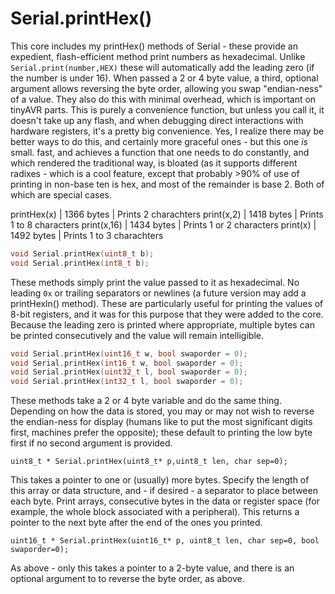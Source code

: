 # Serial.printHex()
This core includes my printHex() methods of Serial - these provide an expedient, flash-efficient method print numbers as hexadecimal. Unlike `Serial.print(number,HEX)` these will automatically add the leading zero (if the number is under 16). When passed a 2 or 4 byte value, a third, optional argument allows reversing the byte order, allowing you swap "endian-ness" of a value. They also do this with minimal overhead, which is important on tinyAVR parts. This is purely a convenience function, but unless you call it, it doesn't take up any flash, and when debugging direct interactions with hardware registers, it's a pretty big convenience. Yes, I realize there may be better ways to do this, and certainly more graceful ones - but this one *is* small. fast, and achieves a function that one needs to do constantly, and which rendered the traditional way, is bloated (as it supports different radixes - which is a cool feature, except that probably >90% of use of printing in non-base ten is hex, and most of the remainder is base 2. Both of which are special cases.


printHex(x)   | 1366 bytes | Prints 2 charachters
print(x,2)    | 1418 bytes | Prints 1 to 8 characters
print(x,16)   | 1434 bytes | Prints 1 or 2 characters
print(x)      | 1492 bytes | Prints 1 to 3 charachters


```c++
void Serial.printHex(uint8_t b);
void Serial.printHex(int8_t b);
```
These methods simply print the value passed to it as hexadecimal. No leading `0x` or trailing separators or newlines (a future version may add a printHexln() method). These are particularly useful for printing the values of 8-bit registers, and it was for this purpose that they were added to the core. Because the leading zero is printed where appropriate, multiple bytes can be printed consecutively and the value will remain intelligible.
```c++
void Serial.printHex(uint16_t w, bool swaporder = 0);
void Serial.printHex(int16_t w, bool swaporder = 0);
void Serial.printHex(uint32_t l, bool swaporder = 0);
void Serial.printHex(int32_t l, bool swaporder = 0);
```

These methods take a 2 or 4 byte variable and do the same thing. Depending on how the data is stored, you may or may not wish to reverse the endian-ness for display (humans like to put the most significant digits first, machines prefer the opposite); these default to printing the low byte first if no second argument is provided.

`uint8_t * Serial.printHex(uint8_t* p,uint8_t len, char sep=0);`

This takes a pointer to one or (usually) more bytes. Specify the length of this array or data structure, and - if desired - a separator to place between each byte. Print arrays, consecutive bytes in the data or register space (for example, the whole block associated with a peripheral). This returns a pointer to the next byte after the end of the ones you printed.

`uint16_t * Serial.printHex(uint16_t* p, uint8_t len, char sep=0, bool swaporder=0);`

As above - only this takes a pointer to a 2-byte value, and there is an optional argument to to reverse the byte order, as above.
